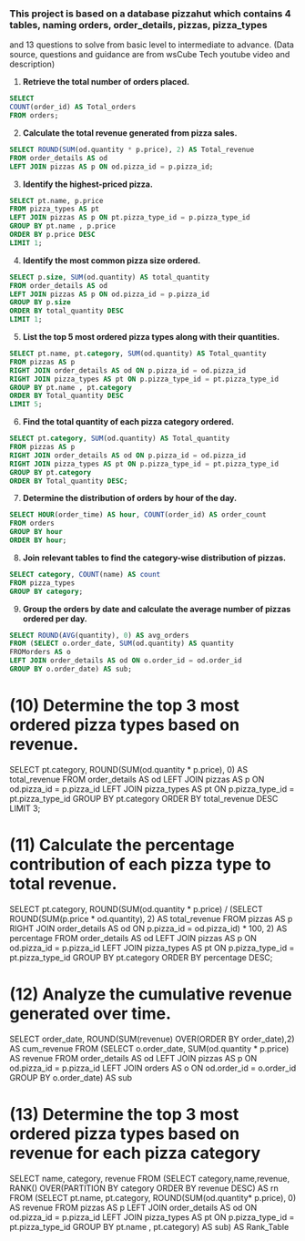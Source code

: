 ### This project is based on a database pizzahut which contains 4 tables, naming orders, order_details, pizzas, pizza_types 
and 13 questions to solve from basic level to intermediate to advance.
(Data source, questions and guidance are from wsCube Tech youtube video and description)

1. **Retrieve the total number of orders placed.**
```sql
SELECT 
COUNT(order_id) AS Total_orders
FROM orders;
```


2. **Calculate the total revenue generated from pizza sales.**
```sql
SELECT ROUND(SUM(od.quantity * p.price), 2) AS Total_revenue
FROM order_details AS od
LEFT JOIN pizzas AS p ON od.pizza_id = p.pizza_id;
```


3. **Identify the highest-priced pizza.**
```sql
SELECT pt.name, p.price
FROM pizza_types AS pt
LEFT JOIN pizzas AS p ON pt.pizza_type_id = p.pizza_type_id
GROUP BY pt.name , p.price
ORDER BY p.price DESC
LIMIT 1;
```


4. **Identify the most common pizza size ordered.**
```sql
SELECT p.size, SUM(od.quantity) AS total_quantity
FROM order_details AS od
LEFT JOIN pizzas AS p ON od.pizza_id = p.pizza_id
GROUP BY p.size
ORDER BY total_quantity DESC
LIMIT 1;
```


5. **List the top 5 most ordered pizza types along with their quantities.**
```sql
SELECT pt.name, pt.category, SUM(od.quantity) AS Total_quantity
FROM pizzas AS p
RIGHT JOIN order_details AS od ON p.pizza_id = od.pizza_id
RIGHT JOIN pizza_types AS pt ON p.pizza_type_id = pt.pizza_type_id
GROUP BY pt.name , pt.category
ORDER BY Total_quantity DESC
LIMIT 5;
```


6. **Find the total quantity of each pizza category ordered.**
```sql
SELECT pt.category, SUM(od.quantity) AS Total_quantity
FROM pizzas AS p
RIGHT JOIN order_details AS od ON p.pizza_id = od.pizza_id
RIGHT JOIN pizza_types AS pt ON p.pizza_type_id = pt.pizza_type_id
GROUP BY pt.category
ORDER BY Total_quantity DESC;
```


7. **Determine the distribution of orders by hour of the day.**
```sql
SELECT HOUR(order_time) AS hour, COUNT(order_id) AS order_count
FROM orders
GROUP BY hour
ORDER BY hour;
```


8. **Join relevant tables to find the category-wise distribution of pizzas.**
```sql
SELECT category, COUNT(name) AS count
FROM pizza_types
GROUP BY category;
```


9. **Group the orders by date and calculate the average number of pizzas ordered per day.**
```sql
SELECT ROUND(AVG(quantity), 0) AS avg_orders
FROM (SELECT o.order_date, SUM(od.quantity) AS quantity
FROMorders AS o
LEFT JOIN order_details AS od ON o.order_id = od.order_id
GROUP BY o.order_date) AS sub;
```



# (10) Determine the top 3 most ordered pizza types based on revenue.

SELECT 
    pt.category,
    ROUND(SUM(od.quantity * p.price), 0) AS total_revenue
FROM
    order_details AS od
        LEFT JOIN
    pizzas AS p ON od.pizza_id = p.pizza_id
        LEFT JOIN
    pizza_types AS pt ON p.pizza_type_id = pt.pizza_type_id
GROUP BY pt.category
ORDER BY total_revenue DESC
LIMIT 3;



# (11) Calculate the percentage contribution of each pizza type to total revenue.

SELECT 
    pt.category,
    ROUND(SUM(od.quantity * p.price) / (SELECT 
                    ROUND(SUM(p.price * od.quantity), 2) AS total_revenue
                FROM
                    pizzas AS p
                        RIGHT JOIN
                    order_details AS od ON p.pizza_id = od.pizza_id) * 100,
            2) AS percentage
FROM
    order_details AS od
        LEFT JOIN
    pizzas AS p ON od.pizza_id = p.pizza_id
        LEFT JOIN
    pizza_types AS pt ON p.pizza_type_id = pt.pizza_type_id
GROUP BY pt.category
ORDER BY percentage DESC;



# (12) Analyze the cumulative revenue generated over time.

SELECT 
    order_date, ROUND(SUM(revenue) OVER(ORDER BY order_date),2) AS cum_revenue
FROM
    (SELECT 
        o.order_date, SUM(od.quantity * p.price) AS revenue
    FROM
		order_details AS od
            LEFT JOIN
        pizzas AS p ON od.pizza_id = p.pizza_id
            LEFT JOIN
        orders AS o ON od.order_id = o.order_id
    GROUP BY o.order_date) AS sub



# (13) Determine the top 3 most ordered pizza types based on revenue for each pizza category

SELECT name, category, revenue
FROM
(SELECT category,name,revenue, RANK() OVER(PARTITION BY category ORDER BY revenue DESC) AS rn
FROM
(SELECT 
    pt.name,
    pt.category,
    ROUND(SUM(od.quantity* p.price), 0) AS revenue
FROM
    pizzas AS p
        LEFT JOIN
    order_details AS od ON od.pizza_id = p.pizza_id
        LEFT JOIN
    pizza_types AS pt ON p.pizza_type_id = pt.pizza_type_id
GROUP BY pt.name , pt.category) AS sub) AS Rank_Table
